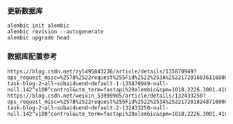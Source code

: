 ### 更新数据库  
`alembic init alembic`  
`alembic revision --autogenerate`  
`alembic upgrade head` 

### 数据库配置参考
    https://blog.csdn.net/zyl495843236/article/details/135870949?ops_request_misc=%257B%2522request%255Fid%2522%253A%2522172016836116800226543694%2522%252C%2522scm%2522%253A%252220140713.130102334..%2522%257D&request_id=172016836116800226543694&biz_id=0&utm_medium=distribute.pc_search_result.none-task-blog-2~all~sobaiduend~default-1-135870949-null-null.142^v100^control&utm_term=fastapi%20alembic&spm=1018.2226.3001.4187
    https://blog.csdn.net/weixin_53999905/article/details/132433250?ops_request_misc=%257B%2522request%255Fid%2522%253A%2522172018248716800211513462%2522%252C%2522scm%2522%253A%252220140713.130102334..%2522%257D&request_id=172018248716800211513462&biz_id=0&utm_medium=distribute.pc_search_result.none-task-blog-2~all~sobaiduend~default-2-132433250-null-null.142^v100^control&utm_term=fastapi%20alembic&spm=1018.2226.3001.4187

